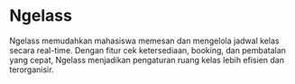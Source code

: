 # Ngelass
Ngelass memudahkan mahasiswa memesan dan mengelola jadwal kelas secara real-time. Dengan fitur cek ketersediaan, booking, dan pembatalan yang cepat, Ngelass menjadikan pengaturan ruang kelas lebih efisien dan terorganisir.
